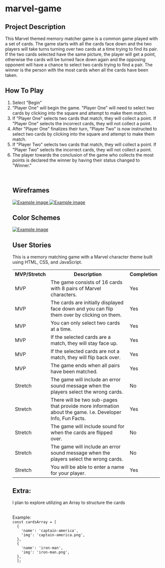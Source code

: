 <h1> marvel-game </h1>

<h2> Project Description </h2>
<p>This Marvel themed memory matcher game is a common game played with a set of cards. The game starts with all the cards face down and the two players will take turns turning over two cards at a time trying to find its pair. If the two cards selected have the same picture, the player will get a point, otherwise the cards will be turned face down again and the opposing opponent will have a chance to select two cards trying to find a pair. The winner is the person with the most cards when all the cards have been taken.</p>

<h2>How To Play</h2>
<p><ol>
  <li>Select "Begin"</li>
<li>"Player One" will begin the game. "Player One" will need to select two cards by clicking into the square and attempt to make them match.</li>
<li>If "Player One" selects two cards that match, they will collect a point. If "Player One" selects the incorrect cards, they will not collect a point.</li>
<li>After "Player One" finalizes their turn, "Player Two" is now instructed to select two cards by clicking into the square and attempt to make them match.</li>
<li>If "Player Two" selects two cards that match, they will collect a point. If "Player Two" selects the incorrect cards, they will not collect a point.</li>
<li>The player towards the conclusion of the game who collects the most points is declared the winner by having their status changed to "Winner."</li></p>
<br>
<h2>Wireframes</h2>
<a href="https://i.imgur.com/m81TtD2.png">
  <img src="https://i.imgur.com/m81TtD2.png" alt="Example image">
</a>
<a href="https://i.imgur.com/fRsCP5D.png">
  <img src="https://i.imgur.com/fRsCP5D.png" alt="Example image">
</a>
<br>
<h2>Color Schemes</h2>
<a href="https://i.imgur.com/mtrTeLR.jpeg">
  <img src="https://i.imgur.com/mtrTeLR.jpeg" alt="Example image">
</a>
<h2>User Stories</h2>
<p>This is a memory matching game with a Marvel character theme built using HTML, CSS, and JavaScript.</p>
<table>
  <tr>
    <th>MVP/Stretch</th>
    <th>Description</th>
    <th>Completion</th>
  </tr>
  <tr>
    <td>MVP</td>
    <td>The game consists of 16 cards with 8 pairs of Marvel characters.</td>
    <td>Yes</td>
  </tr>
  <tr>
    <td>MVP</td>
    <td>The cards are initially displayed face down and you can flip them over by clicking on them.</td>
    <td>Yes</td>
  </tr>
  <tr>
    <td>MVP</td>
    <td>You can only select two cards at a time.</td>
    <td>Yes</td>
  </tr>
  <tr>
    <td>MVP</td>
    <td>If the selected cards are a match, they will stay face up.</td>
    <td>Yes</td>
  </tr>
  <tr>
    <td>MVP</td>
    <td>If the selected cards are not a match, they will flip back over.</td>
    <td>Yes</td>
  </tr>
  <tr>
    <td>MVP</td>
    <td>The game ends when all pairs have been matched.</td>
    <td>Yes</td>
  </tr>
    <tr>
    <td>Stretch</td>
    <td>The game will include an error sound message when the players select the wrong cards.</td>
    <td>No</td>
  </tr>
  <tr>
    <td>Stretch</td>
    <td>There will be two sub-pages that provide more information about the game. I.e. Developer Info, Fun Facts.</td>
    <td>Yes</td>
  </tr>
  <tr>
    <td>Stretch</td>
    <td>The game will include sound for when the cards are flipped over.</td>
    <td>No</td>
  </tr>
  <tr>
    <td>Stretch</td>
    <td>The game will include an error sound message when the players select the wrong cards.</td>
    <td>No</td>
  </tr>
 
   <tr>
    <td>Stretch</td>
    <td>You will be able to enter a name for your player.</td>
    <td>Yes</td>
  </tr>
 
  
  
</table>


<h2>Extra:</h2>
<p>I plan to explore utilizing an Array to structure the cards</p>
<br>Example:</br>
<code>const cardsArray = [
  {
    'name': 'captain-america',
    'img': 'captain-america.png',
  },
  {
    'name': 'iron-man',
    'img': 'iron-man.png',
  },
  ];</code>



